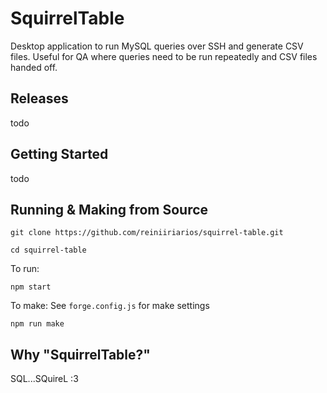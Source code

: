 # SquirrelTable

Desktop application to run MySQL queries over SSH and generate CSV files. Useful for QA where queries need to be run repeatedly and CSV files handed off.

## Releases

todo

## Getting Started

todo

## Running & Making from Source

`git clone https://github.com/reiniiriarios/squirrel-table.git`

`cd squirrel-table`

To run:

`npm start`

To make:
See `forge.config.js` for make settings

`npm run make`

## Why "SquirrelTable?"
SQL...SQuireL :3
